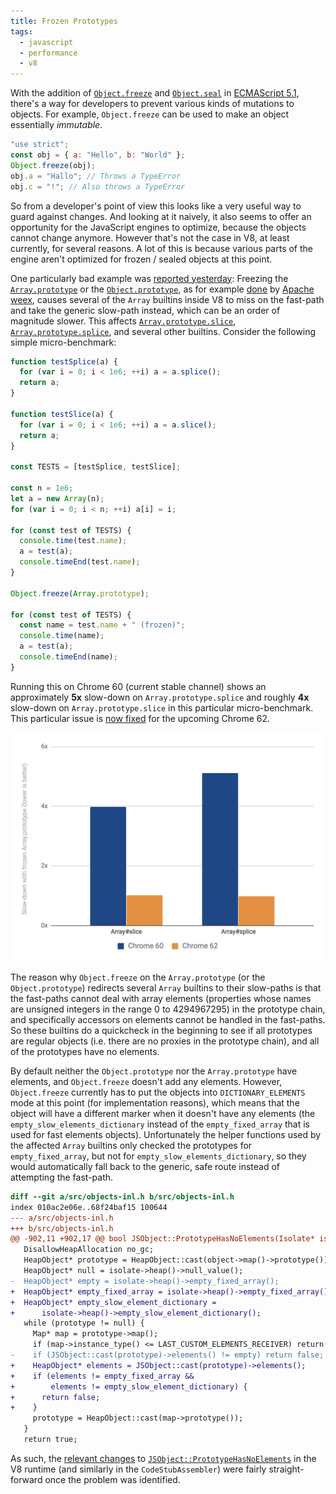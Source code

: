 ```yaml
---
title: Frozen Prototypes
tags:
  - javascript
  - performance
  - v8
---
```


With the addition of [`Object.freeze`](https://developer.mozilla.org/en/docs/Web/JavaScript/Reference/Global_Objects/Object/freeze)
and [`Object.seal`](https://developer.mozilla.org/en/docs/Web/JavaScript/Reference/Global_Objects/Object/seal) in
[ECMAScript 5.1](http://www.ecma-international.org/ecma-262/5.1/), there's a way for developers to prevent
various kinds of mutations to objects. For example, `Object.freeze` can be used to make an object essentially
_immutable_.

```javascript
"use strict";
const obj = { a: "Hello", b: "World" };
Object.freeze(obj);
obj.a = "Hallo"; // Throws a TypeError
obj.c = "!"; // Also throws a TypeError
```

So from a developer's point of view this looks like a very useful way to guard against changes. And looking at
it naively, it also seems to offer an opportunity for the JavaScript engines to optimize, because the objects
cannot change anymore. However that's not the case in V8, at least currently, for several reasons. A lot of
this is because various parts of the engine aren't optimized for frozen / sealed objects at this point.

One particularly bad example was [reported yesterday](http://crbug.com/v8/6689): Freezing the
[`Array.prototype`](https://developer.mozilla.org/en-US/docs/Web/JavaScript/Reference/Global_Objects/Array/prototype) or
the [`Object.prototype`](https://developer.mozilla.org/en-US/docs/Web/JavaScript/Reference/Global_Objects/Object/prototype),
as for example [done](https://github.com/apache/incubator-weex/blob/702d04c4922105069f537afdb4688f808530994d/html5/shared/freeze.js#L23-L38) by [Apache weex](https://weex.incubator.apache.org), causes several of the `Array` builtins
inside V8 to miss on the fast-path and take the generic slow-path instead, which can be an order of magnitude slower.
This affects [`Array.prototype.slice`](https://developer.mozilla.org/en-US/docs/Web/JavaScript/Reference/Global_Objects/Array/slice),
[`Array.prototype.splice`](https://developer.mozilla.org/en-US/docs/Web/JavaScript/Reference/Global_Objects/Array/splice),
and several other builtins. Consider the following simple micro-benchmark:

```javascript
function testSplice(a) {
  for (var i = 0; i < 1e6; ++i) a = a.splice();
  return a;
}

function testSlice(a) {
  for (var i = 0; i < 1e6; ++i) a = a.slice();
  return a;
}

const TESTS = [testSplice, testSlice];

const n = 1e6;
let a = new Array(n);
for (var i = 0; i < n; ++i) a[i] = i;

for (const test of TESTS) {
  console.time(test.name);
  a = test(a);
  console.timeEnd(test.name);
}

Object.freeze(Array.prototype);

for (const test of TESTS) {
  const name = test.name + " (frozen)";
  console.time(name);
  a = test(a);
  console.timeEnd(name);
}
```

Running this on Chrome 60 (current stable channel) shows an approximately **5x** slow-down on `Array.prototype.splice`
and roughly **4x** slow-down on `Array.prototype.slice` in this particular micro-benchmark. This particular issue is
[now fixed](https://chromium-review.googlesource.com/608127) for the upcoming Chrome 62.

![Slow-down of Array#slice and Array#splice](/images/2017/freeze-slowdown-20170810.png)

The reason why `Object.freeze` on the `Array.prototype` (or the `Object.prototype`) redirects several `Array` builtins to
their slow-paths is that the fast-paths cannot deal with array elements (properties whose names are unsigned integers in
the range 0 to 4294967295) in the prototype chain, and specifically accessors on elements cannot be handled in the fast-paths.
So these builtins do a quickcheck in the beginning to see if all prototypes are regular objects (i.e. there are no
proxies in the prototype chain), and all of the prototypes have no elements.

By default neither the `Object.prototype` nor the `Array.prototype` have elements, and `Object.freeze` doesn't
add any elements. However, `Object.freeze` currently has to put the objects into `DICTIONARY_ELEMENTS` mode at
this point (for implementation reasons), which means that the object will have a different marker when it doesn't
have any elements (the `empty_slow_elements_dictionary` instead of the `empty_fixed_array` that is used for fast
elements objects). Unfortunately the helper functions used by the affected `Array` builtins only checked the
prototypes for `empty_fixed_array`, but not for `empty_slow_elements_dictionary`, so they would automatically
fall back to the generic, safe route instead of attempting the fast-path.

```diff
diff --git a/src/objects-inl.h b/src/objects-inl.h
index 010ac2e06e..68f24baf15 100644
--- a/src/objects-inl.h
+++ b/src/objects-inl.h
@@ -902,11 +902,17 @@ bool JSObject::PrototypeHasNoElements(Isolate* isolate, JSObject* object) {
   DisallowHeapAllocation no_gc;
   HeapObject* prototype = HeapObject::cast(object->map()->prototype());
   HeapObject* null = isolate->heap()->null_value();
-  HeapObject* empty = isolate->heap()->empty_fixed_array();
+  HeapObject* empty_fixed_array = isolate->heap()->empty_fixed_array();
+  HeapObject* empty_slow_element_dictionary =
+      isolate->heap()->empty_slow_element_dictionary();
   while (prototype != null) {
     Map* map = prototype->map();
     if (map->instance_type() <= LAST_CUSTOM_ELEMENTS_RECEIVER) return false;
-    if (JSObject::cast(prototype)->elements() != empty) return false;
+    HeapObject* elements = JSObject::cast(prototype)->elements();
+    if (elements != empty_fixed_array &&
+        elements != empty_slow_element_dictionary) {
+      return false;
+    }
     prototype = HeapObject::cast(map->prototype());
   }
   return true;
```

As such, the [relevant changes](https://chromium-review.googlesource.com/c/608127) to
[`JSObject::PrototypeHasNoElements`](https://github.com/v8/v8/blob/293283d55983b421fe6e246ae22d4de531f429ec/src/objects-inl.h#L901-L919) in the V8 runtime (and similarly in the `CodeStubAssembler`) were fairly straight-forward once the problem was identified.
